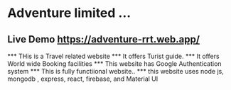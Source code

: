 # Adventure limited ...


## Live Demo https://adventure-rrt.web.app/


*** THis is a Travel related website
*** It offers Turist guide.
*** It offers World wide Booking facilities
*** This website has Google Authentication system
*** This is fully functiional website..
*** this website uses node js, mongodb , express, react, firebase, and Material UI
